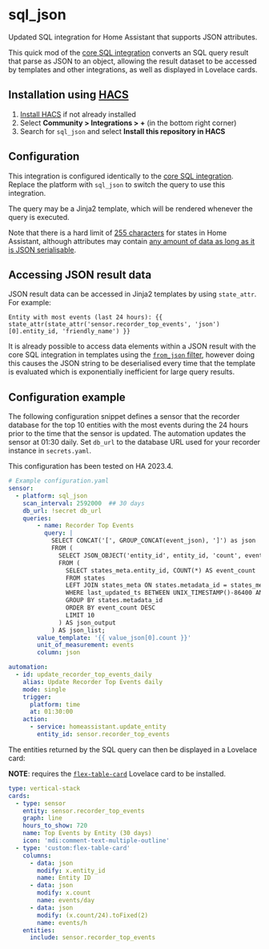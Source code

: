 # sql_json

Updated SQL integration for Home Assistant that supports JSON attributes.

This quick mod of the [core SQL integration](https://www.home-assistant.io/integrations/sql/) converts an SQL query result that parse as JSON to an object, allowing the result dataset to be accessed by templates and other integrations, as well as displayed in Lovelace cards.

## Installation using [HACS](https://hacs.xyz/)

1. [Install HACS](https://hacs.xyz/docs/installation/manual) if not already installed
1. Select **Community > Integrations > +** (in the bottom right corner)
1. Search for `sql_json` and select **Install this repository in HACS**

## Configuration

This integration is configured identically to the [core SQL integration](https://www.home-assistant.io/integrations/sql/). Replace the platform with `sql_json` to switch the query to use this integration.

The query may be a Jinja2 template, which will be rendered whenever the query is executed.

Note that there is a hard limit of [255 characters](https://github.com/home-assistant/core/blob/9ee97cb213d659aa9b6149484c0a42522decba78/homeassistant/core.py#L136) for states in Home Assistant, although attributes may contain [any amount of data as long as it is JSON serialisable](https://developers.home-assistant.io/docs/dev_101_states).

## Accessing JSON result data

JSON result data can be accessed in Jinja2 templates by using `state_attr`. For example:

```jinja
Entity with most events (last 24 hours): {{ state_attr(state_attr('sensor.recorder_top_events', 'json')[0].entity_id, 'friendly_name') }}
```

It is already possible to access data elements within a JSON result with the core SQL integration in templates using the [`from_json` filter](https://www.home-assistant.io/docs/configuration/templating/), however doing this causes the JSON string to be deserialised every time that the template is evaluated which is exponentially inefficient for large query results.

## Configuration example

The following configuration snippet defines a sensor that the recorder database for the top 10 entities with the most events during the 24 hours prior to the time that the sensor is updated. The automation updates the sensor at 01:30 daily. Set `db_url` to the database URL used for your recorder instance in `secrets.yaml`.

This configuration has been tested on HA 2023.4.

```yaml
# Example configuration.yaml
sensor:
  - platform: sql_json
    scan_interval: 2592000  ## 30 days
    db_url: !secret db_url
    queries:
        - name: Recorder Top Events
          query: |
            SELECT CONCAT('[', GROUP_CONCAT(event_json), ']') as json
            FROM (
              SELECT JSON_OBJECT('entity_id', entity_id, 'count', event_count) AS event_json
              FROM (
                SELECT states_meta.entity_id, COUNT(*) AS event_count
                FROM states
                LEFT JOIN states_meta ON states.metadata_id = states_meta.metadata_id
                WHERE last_updated_ts BETWEEN UNIX_TIMESTAMP()-86400 AND UNIX_TIMESTAMP()
                GROUP BY states.metadata_id
                ORDER BY event_count DESC
                LIMIT 10
              ) AS json_output
            ) AS json_list;
        value_template: '{{ value_json[0].count }}'
        unit_of_measurement: events
        column: json

automation:
  - id: update_recorder_top_events_daily
    alias: Update Recorder Top Events daily
    mode: single
    trigger:
      platform: time
      at: 01:30:00
    action:
      - service: homeassistant.update_entity
        entity_id: sensor.recorder_top_events

```

The entities returned by the SQL query can then be displayed in a Lovelace card:

**NOTE**: requires the [`flex-table-card`](https://github.com/custom-cards/flex-table-card) Lovelace card to be installed.

```yaml
type: vertical-stack
cards:
  - type: sensor
    entity: sensor.recorder_top_events
    graph: line
    hours_to_show: 720
    name: Top Events by Entity (30 days)
    icon: 'mdi:comment-text-multiple-outline'
  - type: 'custom:flex-table-card'
    columns:
      - data: json
        modify: x.entity_id
        name: Entity ID
      - data: json
        modify: x.count
        name: events/day
      - data: json
        modify: (x.count/24).toFixed(2)
        name: events/h
    entities:
      include: sensor.recorder_top_events
```
